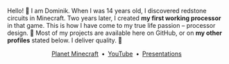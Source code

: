 Hello! :wave: I am Dominik. When I was 14 years old, I discovered redstone circuits in Minecraft. Two years later, I created **my first working processor** in that game. This is how I have come to my true life passion – processor design. :purple_heart: Most of my projects are available here on GitHub, or on **my other profiles** stated below. I deliver quality. :gem:

<p align="center">
  <a href="https://www.planetminecraft.com/member/dominiksalvet">Planet Minecraft</a>&ensp;•&ensp;<a href="https://www.youtube.com/channel/UCYzXppB62dDM0Shg_tWSPfw">YouTube</a>&ensp;•&ensp;<a href="https://speakerdeck.com/dominiksalvet">Presentations</a>
</p>
